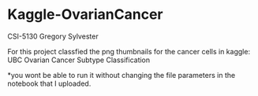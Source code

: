 # Kaggle-OvarianCancer
CSI-5130 Gregory Sylvester 

For this project classfied the png thumbnails for the cancer cells in kaggle: UBC Ovarian Cancer Subtype Classification

*you wont be able to run it without changing the file parameters in the notebook that I uploaded.

